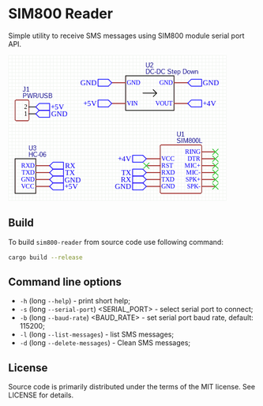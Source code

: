 # SIM800 Reader

Simple utility to receive SMS messages using SIM800 module serial port API.

![Wiring diagram](images/wiring.png "Wiring diagram")

## Build

To build `sim800-reader` from source code use following command:

```sh
cargo build --release
```

## Command line options

* `-h` (long `--help`) - print short help;
* `-s` (long `--serial-port`) <SERIAL_PORT> - select serial port to connect;
* `-b` (long `--baud-rate`) <BAUD_RATE> - set serial port baud rate, default: 115200;
* `-l` (long `--list-messages`) - list SMS messages;
* `-d` (long `--delete-messages`) - Clean SMS messages;

## License
[license]: #license

Source code is primarily distributed under the terms of the MIT license. See LICENSE for details.
